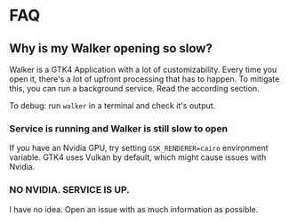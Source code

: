 # FAQ

## Why is my Walker opening so slow?

Walker is a GTK4 Application with a lot of customizability. Every time you open it, there's a lot of upfront processing that has to happen. To mitigate this, you can run a background service. Read the according section.

To debug: run `walker` in a terminal and check it's output.

### Service is running and Walker is still slow to open

If you have an Nvidia GPU, try setting `GSK_RENDERER=cairo` environment variable. GTK4 uses Vulkan by default, which might cause issues with Nvidia.

### NO NVIDIA. SERVICE IS UP.

I have no idea. Open an issue with as much information as possible.
